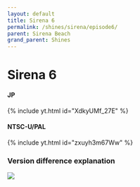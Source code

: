 ```yaml
---
layout: default 
title: Sirena 6
permalink: /shines/sirena/episode6/
parent: Sirena Beach
grand_parent: Shines
---
```

# **Sirena 6**
#### JP  
{% include yt.html id="XdkyUMf_27E" %}  
#### NTSC-U/PAL  
{% include yt.html id="zxuyh3m67Ww" %}  

### Version difference explanation

<img src="/sms-guide/assets/shines/sirena/episode6/s6_version_diff.png">
